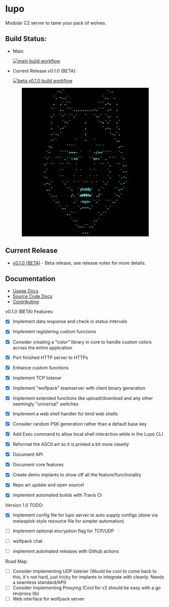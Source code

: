 # lupo
Modular C2 server to tame your pack of wolves.

## Build Status:
- Main:

  [![main build workflow](https://github.com/InjectionSoftwareandSecurityLLC/lupo/actions/workflows/build.yml/badge.svg)](https://github.com/InjectionSoftwareandSecurityLLC/lupo/actions/workflows/build.yml)

- Current Release v0.1.0 (BETA):

  [![beta v0.1.0 build workflow](https://github.com/InjectionSoftwareandSecurityLLC/lupo/actions/workflows/build_release.yml/badge.svg?branch=v0.1.0-beta)](https://github.com/InjectionSoftwareandSecurityLLC/lupo/actions/workflows/build_release.yml)

<p align="center">
  <img width=400px src="docs/assets/lupo_logo.png" />
</p>


## Current Release
- [v0.1.0 (BETA)](https://github.com/InjectionSoftwareandSecurityLLC/lupo/releases/tag/v0.1.0-beta) - Beta release, see release notes for more details.

## Documentation
- [Usage Docs](./docs/README.md)
- [Source Code Docs](https://pkg.go.dev/github.com/InjectionSoftwareandSecurityLLC/lupo@v0.1.0)
- [Contributing](contributing.md)

v0.1.0 (BETA) Features:
- [x] Implement data response and check in status intervals
- [x] Implement registering custom functions
- [x] Consider creating a "color" library in core to handle custom colors across the entire application
- [x] Port finished HTTP server to HTTPs
- [x] Enhance custom functions
- [x] Implement TCP listener
- [x] Implement "wolfpack" teamserver with client binary generation
- [x] Implement extended functions like upload/download and any other seemingly "universal" switches
- [x] Implement a web shell handler for bind web shells
- [x] Consider random PSK generation rather than a default base key
- [x] Add Exec command to allow local shell interaction while in the Lupo CLI
- [x] Reformat the ASCII art so it is printed a bit more cleanly
- [x] Document API
- [x] Document core features
- [x] Create demo implants to show off all the feature/functionality
- [x] Repo art update and open source!
- [x] implement automated builds with Travis CI


Version 1.0 TODO:
- [x] Implement config file for lupo server to auto supply configs (done via metasploit-style resource file for simpler automation)
- [ ] Implement optional encryption flag for TCP/UDP
- [ ] wolfpack chat
- [ ] implement automated releases with Github actions


Road Map:
- [ ] Consider Implementing UDP listener (Would be cool to come back to this, it's not hard, just tricky for implants to integrate with cleanly. Needs a seamless standard/API)
- [ ] Consider Implementing Proxying (Cool for v2 should be easy with a go revproxy lib)
- [ ] Web interface for wolfpack server
